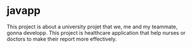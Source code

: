 # javapp
This project is about a university projet that we, me and my teammate, gonna developp. This project is healthcare application that help nurses or doctors to make their report more effectively. 

